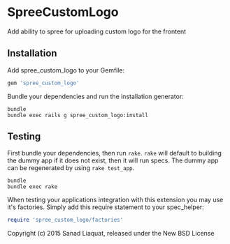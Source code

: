 SpreeCustomLogo
===============

Add ability to spree for uploading custom logo for the frontent

Installation
------------

Add spree_custom_logo to your Gemfile:

```ruby
gem 'spree_custom_logo'
```

Bundle your dependencies and run the installation generator:

```shell
bundle
bundle exec rails g spree_custom_logo:install
```

Testing
-------

First bundle your dependencies, then run `rake`. `rake` will default to building the dummy app if it does not exist, then it will run specs. The dummy app can be regenerated by using `rake test_app`.

```shell
bundle
bundle exec rake
```

When testing your applications integration with this extension you may use it's factories.
Simply add this require statement to your spec_helper:

```ruby
require 'spree_custom_logo/factories'
```

Copyright (c) 2015 Sanad Liaquat, released under the New BSD License

